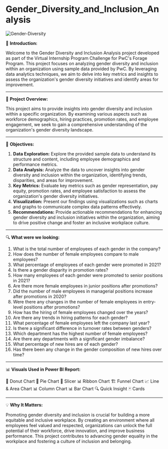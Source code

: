 # Gender_Diversity_and_Inclusion_Analysis

![Gender-Diversity](https://github.com/AkshayShirbhate09/Gender_Diversity_and_Inclusion_Analysis/assets/161019134/8e7872ca-12e0-46a0-ae27-a83dce23781c)

🌟 **Introduction:**

Welcome to the Gender Diversity and Inclusion Analysis project developed as part of the Virtual Internship Program Challenge for PwC's Forage Program. This project focuses on analyzing gender diversity and inclusion within an organization using sample data provided by PwC. By leveraging data analytics techniques, we aim to delve into key metrics and insights to assess the organization's gender diversity initiatives and identify areas for improvement.

-----------------------------------------------------------------------------------------------------------------------------------------------------------------------------------------
🎯 **Project Overview:**

This project aims to provide insights into gender diversity and inclusion within a specific organization. By examining various aspects such as workforce demographics, hiring practices, promotion rates, and employee engagement, we seek to gain a comprehensive understanding of the organization's gender diversity landscape.

-----------------------------------------------------------------------------------------------------------------------------------------------------------------------------------------
🚀 **Objectives:**

  1. **Data Exploration:** Explore the provided sample data to understand its structure and content, including employee demographics and performance metrics.
  2. **Data Analysis:** Analyze the data to uncover insights into gender diversity and inclusion within the organization, identifying trends, disparities, and areas for improvement.
  3. **Key Metrics:** Evaluate key metrics such as gender representation, pay equity, promotion rates, and employee satisfaction to assess the organization's gender diversity initiatives.
  4. **Visualization:** Present our findings using visualizations such as charts and graphs to communicate complex data patterns effectively.
  5. **Recommendations:** Provide actionable recommendations for enhancing gender diversity and inclusion initiatives within the organization, aiming to drive positive change and foster an inclusive workplace culture.
     
-----------------------------------------------------------------------------------------------------------------------------------------------------------------------------------------
🔍 **What were we looking:**

  1. What is the total number of employees of each gender in the company?
  2. How does the number of female employees compare to male employees?
  3. What percentage of employees of each gender were promoted in 2021?
  4. Is there a gender disparity in promotion rates?
  5. How many employees of each gender were promoted to senior positions in 2021?
  6. Are there more female employees in junior positions after promotions?
  7. Did the number of male employees in managerial positions increase after promotions in 2020?
  8. Were there any changes in the number of female employees in entry-level positions after promotions?
  9. How has the hiring of female employees changed over the years?
  10. Are there any trends in hiring patterns for each gender?
  11. What percentage of female employees left the company last year?
  12. Is there a significant difference in turnover rates between genders?
  13. Which department has the highest number of female employees?
  14. Are there any departments with a significant gender imbalance?
  15. What percentage of new hires are of each gender?
  16. Has there been any change in the gender composition of new hires over time?
      
-----------------------------------------------------------------------------------------------------------------------------------------------------------------------------------------
📊 **Visuals Used in Power BI Report:**

  🍩 Donut Chart
  🥧 Pie Chart
  🧮 Slicer
  📊 Ribbon Chart
  🏗️ Funnel Chart
  📈 Line & Area Chart
  📊 Column Chart
  📊 Bar Chart
  🔍 Quick Insight
  🃏 Cards
  
-----------------------------------------------------------------------------------------------------------------------------------------------------------------------------------------
💡 **Why It Matters:**

Promoting gender diversity and inclusion is crucial for building a more equitable and inclusive workplace. By creating an environment where all employees feel valued and respected, organizations can unlock the full potential of their workforce, drive innovation, and improve business performance. This project contributes to advancing gender equality in the workplace and fostering a culture of inclusion and belonging.
